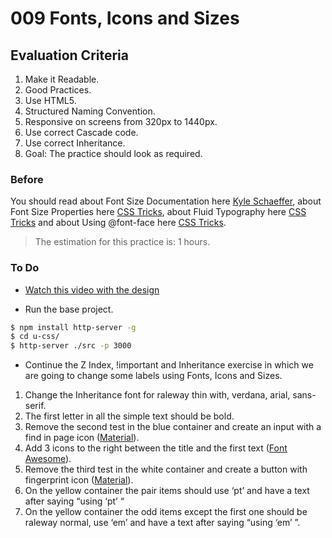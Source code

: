 # 009 Fonts, Icons and Sizes

## Evaluation Criteria

1. Make it Readable.
2. Good Practices.
3. Use HTML5.
4. Structured Naming Convention.
5. Responsive on screens from 320px to 1440px.
6. Use correct Cascade code.
7. Use correct Inheritance.
8. Goal: The practice should look as required.

### Before 
You should read about Font Size Documentation here [Kyle Schaeffer][1], about Font Size Properties here [CSS Tricks][2], about Fluid Typography here [CSS Tricks][3] and about Using @font-face here [CSS Tricks][4].

> The estimation for this practice is: 1 hours.

### To Do
 
- [Watch this video with the design][7]

- Run the base project.

```sh
$ npm install http-server -g
$ cd u-css/
$ http-server ./src -p 3000
```

- Continue the Z Index, !important and Inheritance exercise in which we are going to change some labels using Fonts, Icons and Sizes.

1. Change the Inheritance font for raleway thin with, verdana, arial, sans-serif.
2. The first letter in all the simple text should be bold.
3. Remove the second test in the blue container and create an input with a find in page icon ([Material][6]).
4. Add 3 icons to the right between the title and the first text ([Font Awesome][5]).
4. Remove the third test in the white container and create a button with fingerprint icon ([Material][6]).
5. On the yellow container the pair items should use ‘pt’ and have a text after saying “using ‘pt’ “ 
6. On the yellow container the odd items except the first one should be raleway normal, use ‘em’ and have a text after saying “using ‘em’ ”.

 
[1]: http://kyleschaeffer.com/development/css-font-size-em-vs-px-vs-pt-vs/
[2]: https://css-tricks.com/almanac/properties/f/font-size/
[3]: https://css-tricks.com/snippets/css/fluid-typography/
[4]: https://css-tricks.com/snippets/css/using-font-face/
[5]: http://fontawesome.io/icons/
[6]: https://material.io/icons/
[7]:https://drive.google.com/a/talosdigital.com/file/d/1zXXBpsTan_DWapvSbAUAET0t4JaM13It/view?usp=sharing

